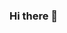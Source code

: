 ### Hi there 👋

<!--
**dogac00/dogac00** is a ✨ _special_ ✨ repository because its `README.md` (this file) appears on your GitHub profile.

[![Programming Languages](https://github-readme-stats.vercel.app/api/top-langs/?username=dogac00&layout=compact&langs_count=10&hide=html,css)](https://github-readme-stats.vercel.app/api/top-langs/?username=dogac00&layout=compact&langs_count=10&hide=html,css)

![Dogac's github stats](https://github-readme-stats.vercel.app/api?username=dogac00&show_icons=true&line_height=30)

Here are some ideas to get you started:

- 🔭 I’m currently working on ...
- 🌱 I’m currently learning ...
- 👯 I’m looking to collaborate on ...
- 🤔 I’m looking for help with ...
- 💬 Ask me about ...
- 📫 How to reach me: ...
- 😄 Pronouns: ...
- ⚡ Fun fact: ...
-->
